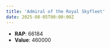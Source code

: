 ```yaml
---
title: 'Admiral of the Royal Skyfleet'
date: 2025-08-05T00:00:00Z
---
```

- **RAP**: 66184
- **Value**: 460000

